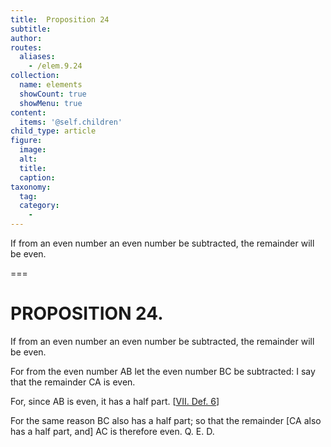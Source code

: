 ```yaml
---
title:  Proposition 24
subtitle: 
author:
routes:
  aliases:
    - /elem.9.24
collection:
  name: elements
  showCount: true
  showMenu: true
content:
  items: '@self.children'
child_type: article
figure:
  image:
  alt:
  title:
  caption:
taxonomy:
  tag:
  category:
    - 
---
```


<p>
       <hi rend="ital">If from an even number an even number be subtracted, the remainder will be even.</hi>
      </p>

===

<h1>PROPOSITION 24.</h1>
<p>
       <span class="ital">If from an even number an even number be subtracted, the remainder will be even.</span>
      </p>

<p>For from the even number <span class="ital">AB</span> let the even number <span class="ital">BC</span> be subtracted: I say that the remainder <span class="ital">CA</span> is even. 
      </p>

<p>For, since <span class="ital">AB</span> is even, it has a half part. [<a href="/elem.7.def.6">VII. Def. 6</a>] <pb n="415"/></p>

<p>For the same reason <span class="ital">BC</span> also has a half part; so that the remainder [<span class="ital">CA</span> also has a half part, and] <span class="ital">AC</span> is therefore even. Q. E. D.</p>
